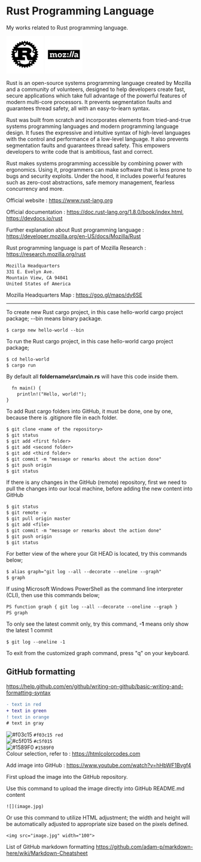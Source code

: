 # Rust Programming Language
My works related to Rust programming language. 

<img src="rust.svg" width="100"> <img src="mozilla.jpg" width="100">

Rust is an open-source systems programming language created by Mozilla and a community of volunteers, designed to help developers create fast, secure applications which take full advantage of the powerful features of modern multi-core processors. It prevents segmentation faults and guarantees thread safety, all with an easy-to-learn syntax.

Rust was built from scratch and incorporates elements from tried-and-true systems programming languages and modern programming language design. It fuses the expressive and intuitive syntax of high-level languages with the control and performance of a low-level language. It also prevents segmentation faults and guarantees thread safety. This empowers developers to write code that is ambitious, fast and correct.

Rust makes systems programming accessible by combining power with ergonomics. Using it, programmers can make software that is less prone to bugs and security exploits. Under the hood, it includes powerful features such as zero-cost abstractions, safe memory management, fearless concurrency and more.

Official website : https://www.rust-lang.org

Official documentation : https://doc.rust-lang.org/1.8.0/book/index.html, https://devdocs.io/rust

Further explanation about Rust programming language : https://developer.mozilla.org/en-US/docs/Mozilla/Rust

Rust programming language is part of Mozilla Research : https://research.mozilla.org/rust

```
Mozilla Headquarters
331 E. Evelyn Ave.
Mountain View, CA 94041
United States of America
```
Mozilla Headquarters Map : https://goo.gl/maps/dy6SE

---

To create new Rust cargo project, in this case hello-world cargo project package; --bin means binary package.
```
$ cargo new hello-world --bin
```

To run the Rust cargo project, in this case hello-world cargo project package;
```
$ cd hello-world
$ cargo run
```

By default all **foldername\src\main.rs** will have this code inside them.
```
  fn main() {
    println!("Hello, world!");
}
```

To add Rust cargo folders into GitHub, it must be done, one by one, because there is .gitignore file in each folder.
```
$ git clone <name of the repository>
$ git status
$ git add <first folder> 
$ git add <second folder> 
$ git add <third folder>
$ git commit -m "message or remarks about the action done"
$ git push origin
$ git status
```

If there is any changes in the GitHub (remote) repository, first we need to pull the changes into our local machine, before adding the new content into GitHub
```
$ git status
$ git remote -v
$ git pull origin master
$ git add <file>
$ git commit -m "message or remarks about the action done"
$ git push origin
$ git status
```
For better view of the where your Git HEAD is located, try this commands below;
```
$ alias graph="git log --all --decorate --oneline --graph"
$ graph
```

If using Microsoft Windows PowerShell as the command line interpreter (CLI), then use this commands below;
```
PS function graph { git log --all --decorate --oneline --graph }
PS graph
```

To only see the latest commit only, try this command, **-1** means only show the latest 1 commit
```
$ git log --oneline -1
```

To exit from the customized graph command, press "q" on your keyboard.

GitHub formatting
---

https://help.github.com/en/github/writing-on-github/basic-writing-and-formatting-syntax
```diff
- text in red
+ text in green
! text in orange
# text in gray
```

![#f03c15](https://placehold.it/15/f03c15/000000?text=+) `#f03c15 red` <br />
![#c5f015](https://placehold.it/15/c5f015/000000?text=+) `#c5f015`     <br />
![#1589F0](https://placehold.it/15/1589F0/000000?text=+) `#1589F0`     <br />
Colour selection, refer to : https://htmlcolorcodes.com

Add image into GitHub : https://www.youtube.com/watch?v=hHbWF1Bvgf4

First upload the image into the GitHub repository.

Use this command to upload the image directly into GitHub README.md content
```
![](image.jpg)
```

Or use this command to utilize HTML adjustment; the width and height will be automatically adjusted to appropriate size based on the pixels defined.
```
<img src="image.jpg" width="100">
```

List of GitHub markdown formatting
https://github.com/adam-p/markdown-here/wiki/Markdown-Cheatsheet
